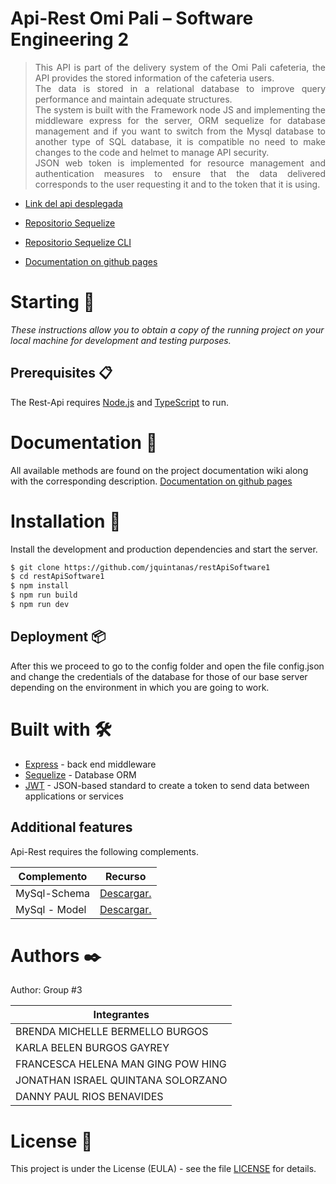 # Api-Rest Omi Pali – Software Engineering 2 

> <p align="justify"> This API is part of the delivery system of the Omi Pali cafeteria, the API provides the stored information of the cafeteria users. <br>The data is stored in a relational database to improve query performance and maintain adequate structures. <br>The system is built with the Framework node JS and implementing the middleware express for the server, ORM sequelize for database management and if you want to switch from the Mysql database to another type of SQL database, it is compatible no need to make changes to the code and helmet to manage API security. <br>JSON web token is implemented for resource management and authentication measures to ensure that the data delivered corresponds to the user requesting it and to the token that it is using.</p>

- [Link del api desplegada](https://omipalisf2.herokuapp.com/api)

- [Repositorio Sequelize](https://github.com/sequelize/sequelize)

- [Repositorio Sequelize CLI](https://gist.github.com/vapurrmaid/a111bf3fc0224751cb2f76532aac2465)

- [Documentation on github pages](https://jquintanas.github.io/restApiSoftware1/)

# Starting 🚀

_These instructions allow you to obtain a copy of the running project on your local machine for development and testing purposes._

## Prerequisites 📋
The Rest-Api requires [Node.js](https://nodejs.org/) and [TypeScript](https://www.typescriptlang.org/index.html#download-links) to run.

# Documentation 📖
All available methods are found on the project documentation wiki along with the corresponding description.
[Documentation on github pages](https://jquintanas.github.io/restApiSoftware1/)

# Installation 🔧

Install the development and production dependencies and start the server.

```sh
$ git clone https://github.com/jquintanas/restApiSoftware1
$ cd restApiSoftware1
$ npm install
$ npm run build
$ npm run dev
```

## Deployment 📦

After this we proceed to go to the config folder and open the file config.json and change the credentials of the database for those of our base server depending on the environment in which you are going to work.

# Built with 🛠️

* [Express](https://expressjs.com/es/) - back end middleware
* [Sequelize](https://github.com/sequelize/sequelize) - Database ORM
* [JWT](https://jwt.io/) - JSON-based standard to create a token to send data between applications or services
  
## Additional features
Api-Rest requires the following complements.

| Complemento | Recurso |
| ------ | ------ |
| MySql-Schema | [Descargar.](https://github.com/jquintanas/restApiSoftware1/blob/master/database/scripStructure.sql) |
| MySql - Model | [Descargar.](https://github.com/jquintanas/restApiSoftware1/blob/master/database/relacional.pdf) |

# Authors ✒️
Author: Group #3

| Integrantes |
| ------ |
| BRENDA MICHELLE BERMELLO BURGOS |
| KARLA BELEN BURGOS GAYREY |
| FRANCESCA HELENA MAN GING POW HING |
| JONATHAN ISRAEL QUINTANA SOLORZANO |
| DANNY PAUL RIOS BENAVIDES |

# License 📄
This project is under the License (EULA) - see the file [LICENSE](https://www.ceb-solutions.com/es/aluf/) for details.
